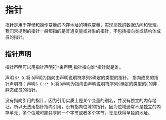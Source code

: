 # 指针
指针是用于存储和操作变量的内存地址的特殊变量，实现高效的数据访问和管理。我们常提到的指针一般都指的是普通变量或对象的指针，不包括指向类或结构体成员的指针。
## 指针声明
指针声明可以用指针声明符`*`来声明,指针指向谁*指针就是谁。

声明 `S* D;`将 `D`声明为指向由声明说明符序列`S`确定的类型的指针。
指向成员的指针声明符：声明`S C::* D;`将`D`声明为指向由声明说明符序列`S`确定的类型的`C`的非静态成员的指针。

没有指向引用的指针，因为引用实质上是某个变量的别名，并没有独立的内存地址，所以无法用指针指向引用，没有指向位域的指针，因为位域通常不是独立的内存单元，多个位域可能共享同一个字节或者多个字节，无法获得单独的地址。